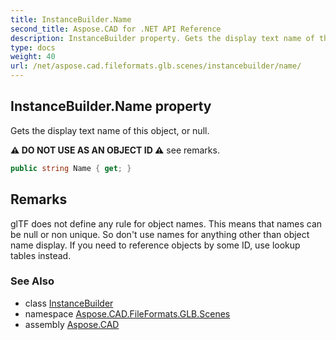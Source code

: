 ```yaml
---
title: InstanceBuilder.Name
second_title: Aspose.CAD for .NET API Reference
description: InstanceBuilder property. Gets the display text name of this object or null
type: docs
weight: 40
url: /net/aspose.cad.fileformats.glb.scenes/instancebuilder/name/
---
```

## InstanceBuilder.Name property

Gets the display text name of this object, or null.

**⚠️ DO NOT USE AS AN OBJECT ID ⚠️** see remarks.

```csharp
public string Name { get; }
```

## Remarks

glTF does not define any rule for object names. This means that names can be null or non unique. So don't use names for anything other than object name display. If you need to reference objects by some ID, use lookup tables instead.

### See Also

* class [InstanceBuilder](../)
* namespace [Aspose.CAD.FileFormats.GLB.Scenes](../../instancebuilder/)
* assembly [Aspose.CAD](../../../)


